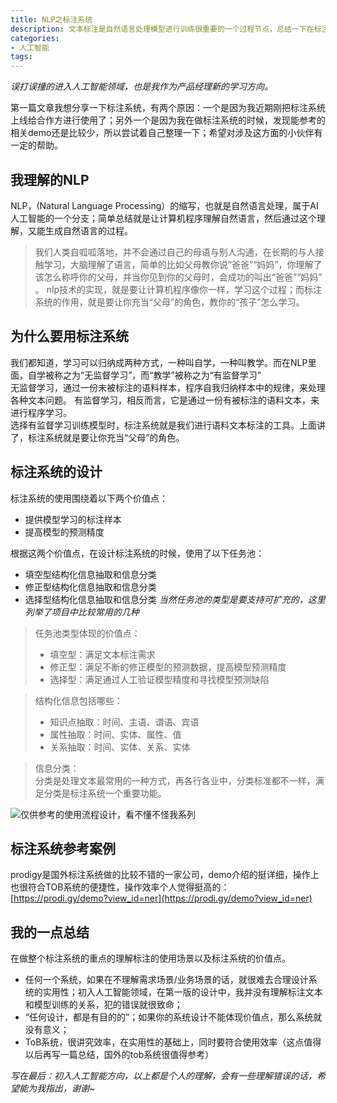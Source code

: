```yaml
---
title: NLP之标注系统
description: 文本标注是自然语言处理模型进行训练很重要的一个过程节点，总结一下在标注系统上的一些设计和理解。
categories:
- 人工智能
tags:
---
```


*误打误撞的进入人工智能领域，也是我作为产品经理新的学习方向。*  

第一篇文章我想分享一下标注系统，有两个原因：一个是因为我近期刚把标注系统上线给合作方进行使用了；另外一个是因为我在做标注系统的时候，发现能参考的相关demo还是比较少，所以尝试着自己整理一下；希望对涉及这方面的小伙伴有一定的帮助。

## 我理解的NLP
NLP，(Natural Language Processing）的缩写，也就是自然语言处理，属于AI人工智能的一个分支；简单总结就是让计算机程序理解自然语言，然后通过这个理解，又能生成自然语言的过程。  
>我们人类自呱呱落地，并不会通过自己的母语与别人沟通，在长期的与人接触学习，大脑理解了语言，简单的比如父母教你说“爸爸”“妈妈”，你理解了该怎么称呼你的父母，并当你见到你的父母时，会成功的叫出“爸爸”“妈妈”  。
nlp技术的实现，就是要让计算机程序像你一样，学习这个过程；而标注系统的作用，就是要让你充当“父母”的角色，教你的“孩子”怎么学习。
## 为什么要用标注系统
我们都知道，学习可以归纳成两种方式，一种叫自学，一种叫教学。而在NLP里面，自学被称之为“无监督学习”，而“教学”被称之为“有监督学习”  
无监督学习，通过一份未被标注的语料样本，程序自我归纳样本中的规律，来处理各种文本问题。
有监督学习，相反而言，它是通过一份有被标注的语料文本，来进行程序学习。  
选择有监督学习训练模型时，标注系统就是我们进行语料文本标注的工具。上面讲了，标注系统就是要让你充当“父母”的角色。
## 标注系统的设计
标注系统的使用围绕着以下两个价值点：
- 提供模型学习的标注样本
- 提高模型的预测精度

根据这两个价值点，在设计标注系统的时候，使用了以下任务池：
- 填空型结构化信息抽取和信息分类
- 修正型结构化信息抽取和信息分类
- 选择型结构化信息抽取和信息分类
*当然任务池的类型是要支持可扩充的，这里列举了项目中比较常用的几种*
>任务池类型体现的价值点：  
>- 填空型：满足文本标注需求
>- 修正型：满足不断的修正模型的预测数据，提高模型预测精度
>- 选择型：满足通过人工验证模型精度和寻找模型预测缺陷

>结构化信息包括哪些：  
>- 知识点抽取：时间、主语、谓语、宾语
>- 属性抽取：时间、实体、属性、值
>- 关系抽取：时间、实体、关系、实体

>信息分类：  
分类是处理文本最常用的一种方式，再各行各业中，分类标准都不一样，满足分类是标注系统一个重要功能。

![仅供参考的使用流程设计，看不懂不怪我系列](../../simon1004.github.io/assets/images/biaozhu.png)
## 标注系统参考案例
prodigy是国外标注系统做的比较不错的一家公司，demo介绍的挺详细，操作上也很符合TOB系统的便捷性，操作效率个人觉得挺高的：
[https://prodi.gy/demo?view_id=ner](https://prodi.gy/demo?view_id=ner)

## 我的一点总结
在做整个标注系统的重点的理解标注的使用场景以及标注系统的价值点。
- 任何一个系统，如果在不理解需求场景/业务场景的话，就很难去合理设计系统的实用性；初入人工智能领域，在第一版的设计中，我并没有理解标注文本和模型训练的关系，犯的错误就很致命；
-  “任何设计，都是有目的的”；如果你的系统设计不能体现价值点，那么系统就没有意义；
- ToB系统，很讲究效率，在实用性的基础上，同时要符合使用效率（这点值得以后再写一篇总结，国外的tob系统很值得参考）

*写在最后：初入人工智能方向，以上都是个人的理解，会有一些理解错误的话，希望能为我指出，谢谢~*
